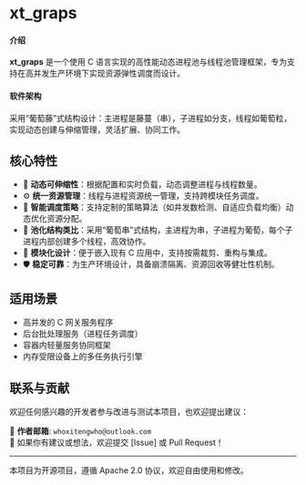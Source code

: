 
# xt_graps

#### 介绍
**xt_graps** 是一个使用 C 语言实现的高性能动态进程池与线程池管理框架，专为支持在高并发生产环境下实现资源弹性调度而设计。

#### 软件架构
采用“葡萄藤”式结构设计：主进程是藤蔓（串），子进程如分支，线程如葡萄粒，实现动态创建与伸缩管理，灵活扩展、协同工作。


## 核心特性

- 🚀 **动态可伸缩性**：根据配置和实时负载，动态调整进程与线程数量。
- ⚙️ **统一资源管理**：线程与进程资源统一管理，支持跨模块任务调度。
- 🧠 **智能调度策略**：支持定制的策略算法（如并发数检测、自适应负载均衡）动态优化资源分配。
- 🍇 **池化结构类比**：采用“葡萄串”式结构，主进程为串，子进程为葡萄，每个子进程内部创建多个线程，高效协作。
- 🧩 **模块化设计**：便于嵌入现有 C 应用中，支持按需裁剪、重构与集成。
- 🛡️ **稳定可靠**：为生产环境设计，具备崩溃隔离、资源回收等健壮性机制。

## 适用场景

- 高并发的 C 网关服务程序
- 后台批处理服务（进程任务调度）
- 容器内轻量服务协同框架
- 内存受限设备上的多任务执行引擎



## 联系与贡献

欢迎任何感兴趣的开发者参与改进与测试本项目，也欢迎提出建议：

📧 **作者邮箱**: `whoxitengwho@outlook.com`  
📌 如果你有建议或想法，欢迎提交 [Issue] 或 Pull Request！

---
本项目为开源项目，遵循 Apache 2.0 协议，欢迎自由使用和修改。
